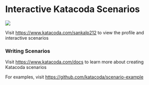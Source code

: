 # Interactive Katacoda Scenarios

[![](http://shields.katacoda.com/katacoda/sankalp212/count.svg)](https://www.katacoda.com/sankalp212 "Get your profile on Katacoda.com")

Visit https://www.katacoda.com/sankalp212 to view the profile and interactive scenarios

### Writing Scenarios
Visit https://www.katacoda.com/docs to learn more about creating Katacoda scenarios

For examples, visit https://github.com/katacoda/scenario-example
